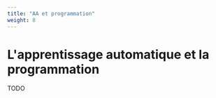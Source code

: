 ```yaml
---
title: "AA et programmation"
weight: 8
---
```


# L'apprentissage automatique et la programmation

TODO

